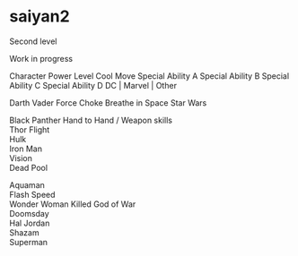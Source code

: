 # saiyan2
Second level

Work in progress

Character	Power Level	Cool Move	Special Ability A	Special Ability B	Special Ability C	Special Ability D	DC | Marvel | Other
							
Darth Vader		Force Choke	Breathe in Space				Star Wars
							
Black Panther				Hand to Hand  / Weapon skills			
Thor					Flight		
Hulk							
Iron Man							
Vision							
Dead Pool							
							
							
Aquaman							
Flash						Speed	
Wonder Woman		Killed God of War					
Doomsday							
Hal Jordan							
Shazam							
Superman							
